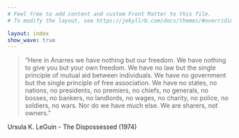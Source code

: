 ```yaml
---
# Feel free to add content and custom Front Matter to this file.
# To modify the layout, see https://jekyllrb.com/docs/themes/#overriding-theme-defaults

layout: index
show_wave: true
---
```


> “Here in Anarres we have nothing but our freedom. We have nothing to give you but your own freedom. We have no law but the single principle of mutual aid between individuals. We have no government but the single principle of free association. We have no states, no nations, no presidents, no premiers, no chiefs, no generals, no bosses, no bankers, no landlords, no wages, no charity, no police, no soldiers, no wars. Nor do we have much else. We are sharers, not owners."

Ursula K. LeGuin - The Dispossessed (1974)